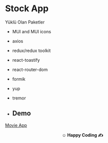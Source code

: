 # Stock App 
Yüklü Olan Paketler
- MUI and MUI icons
- axios
- redux/redux toolkit
- react-toastify
- react-router-dom
- formik
- yup
- tremor

- ## Demo
<a href="https://stock-management-app-uysalcorp.netlify.app/" target="_blank">Movie App</a>

**<p align="center">&#9786; Happy Coding &#9997;</p>**
